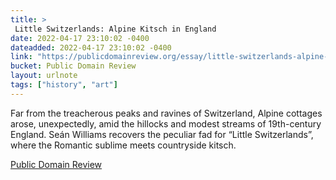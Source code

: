 ```yaml
---
title: > 
 Little Switzerlands: Alpine Kitsch in England
date: 2022-04-17 23:10:02 -0400
dateadded: 2022-04-17 23:10:02 -0400
link: "https://publicdomainreview.org/essay/little-switzerlands-alpine-kitsch-in-england"
bucket: Public Domain Review
layout: urlnote
tags: ["history", "art"]
--- 
```

Far from the treacherous peaks and ravines of Switzerland, Alpine cottages arose, unexpectedly, amid the hillocks and modest streams of 19th-century England. Seán Williams recovers the peculiar fad for “Little Switzerlands”, where the Romantic sublime meets countryside kitsch.
 <!-- end excerpt --> 
<div class='bucket'><a class='internal-link' href='/buckets/public-domain-review'>Public Domain Review</a></div> 
